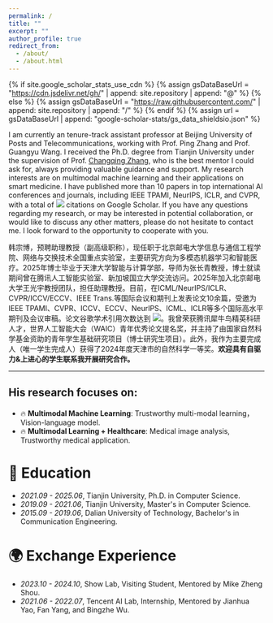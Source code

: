 ```yaml
---
permalink: /
title: ""
excerpt: ""
author_profile: true
redirect_from: 
  - /about/
  - /about.html
---
```


{% if site.google_scholar_stats_use_cdn %}
{% assign gsDataBaseUrl = "https://cdn.jsdelivr.net/gh/" | append: site.repository | append: "@" %}
{% else %}
{% assign gsDataBaseUrl = "https://raw.githubusercontent.com/" | append: site.repository | append: "/" %}
{% endif %}
{% assign url = gsDataBaseUrl | append: "google-scholar-stats/gs_data_shieldsio.json" %}

<span class='anchor' id='about-me'></span>

I am currently an tenure-track assistant professor at Beijing University of Posts and Telecommunications, working with Prof. Ping Zhang and Prof. Guangyu Wang. I received the Ph.D. degree from Tianjin University under the supervision of Prof. [Changqing Zhang](https://cic.tju.edu.cn/faculty/zhangchangqing/research.html), who is the best mentor I could ask for, always providing valuable guidance and support. My research interests are on multimodal machine learning and their applications on smart medicine. I have published more than 10 papers in top international AI conferences and journals, including IEEE TPAMI, NeurIPS, ICLR, and CVPR, with a total of <a href='https://scholar.google.com/citations?user=F2BBkQEAAAAJ'><img src="https://img.shields.io/endpoint?url={{ url | url_encode }}&logo=Google%20Scholar&labelColor=f6f6f6&color=9cf&style=flat&label=citations"></a> citations on Google Scholar. If you have any questions regarding my research, or may be interested in potential collaboration, or would like to discuss any other matters, please do not hesitate to contact me. I look forward to the opportunity to cooperate with you.


韩宗博，预聘助理教授（副高级职称），现任职于北京邮电大学信息与通信工程学院、网络与交换技术全国重点实验室，主要研究方向为多模态机器学习和智能医疗。2025年博士毕业于天津大学智能与计算学部，导师为张长青教授，博士就读期间曾在腾讯人工智能实验室、新加坡国立大学交流访问。2025年加入北京邮电大学王光宇教授团队，担任助理教授。目前，在ICML/NeurIPS/ICLR、CVPR/ICCV/ECCV、IEEE Trans.等国际会议和期刊上发表论文10余篇，受邀为IEEE TPAMI、CVPR、ICCV、ECCV、NeurIPS、ICML、ICLR等多个国际高水平期刊及会议审稿。论文谷歌学术引用次数达到 <a href='https://scholar.google.com/citations?user=F2BBkQEAAAAJ'><img src="https://img.shields.io/endpoint?url={{ url | url_encode }}&logo=Google%20Scholar&labelColor=f6f6f6&color=9cf&style=flat&label=citations"></a>。我曾荣获腾讯犀牛鸟精英科研人才，世界人工智能大会（WAIC）青年优秀论文提名奖，并主持了由国家自然科学基金资助的青年学生基础研究项目（博士研究生项目）。此外，我作为主要完成人（唯一学生完成人）获得了2024年度天津市的自然科学一等奖。**欢迎具有自驱力&上进心的学生联系我开展研究合作。**

****
## His research focuses on: 
* 🔥 **Multimodal Machine Learning**: Trustworthy multi-modal learning，Vision-language model.
* 🔥 **Multimodal Learning + Healthcare**:  Medical image analysis, Trustworthy medical application.



# 📖 Education
- *2021.09 - 2025.06*, Tianjin University, Ph.D. in Computer Science.
- *2019.09 - 2021.06*, Tianjin University, Master's in Computer Science.
- *2015.09 - 2019.06*, Dalian University of Technology, Bachelor's in Communication Engineering.

# 🌍 Exchange Experience
- *2023.10 - 2024.10*, Show Lab, Visiting Student, Mentored by Mike Zheng Shou.
- *2021.06 - 2022.07*, Tencent AI Lab, Internship, Mentored by Jianhua Yao, Fan Yang, and Bingzhe Wu.
